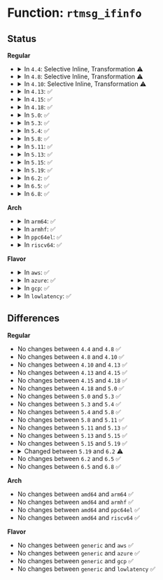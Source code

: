 # Function: <code>rtmsg_ifinfo</code>

## Status
<b>Regular</b>
<ul>
<li>
<details>
<summary>In <code>4.4</code>: Selective Inline, Transformation ⚠️</summary>

```c
void rtmsg_ifinfo(int type, struct net_device *dev, unsigned int change, gfp_t flags);
```

**Collision:** Unique Global

**Inline:** Selective

**Transformation:** True

**Instances:**

```
In net/core/rtnetlink.c (ffffffff8172fb40)
Location: net/core/rtnetlink.c:2548
Inline: True
Inline callers:
  - net/core/rtnetlink.c:rtnetlink_event
Direct callers:
  - net/core/dev.c:dev_close_many
  - net/core/dev.c:__dev_notify_flags
  - net/core/dev.c:register_netdevice
  - net/core/rtnetlink.c:rtnetlink_event
```
**Symbols:**

```
ffffffff8172fb40-ffffffff8172fb84: rtmsg_ifinfo.part.20 (STB_LOCAL)
ffffffff8172fb90-ffffffff8172fbaa: rtmsg_ifinfo (STB_GLOBAL)
```
</details>
</li>
<li>
<details>
<summary>In <code>4.8</code>: Selective Inline, Transformation ⚠️</summary>

```c
void rtmsg_ifinfo(int type, struct net_device *dev, unsigned int change, gfp_t flags);
```

**Collision:** Unique Global

**Inline:** Selective

**Transformation:** True

**Instances:**

```
In net/core/rtnetlink.c (ffffffff8179a31f)
Location: net/core/rtnetlink.c:2742
Inline: True
Inline callers:
  - net/core/rtnetlink.c:rtnetlink_event
Direct callers:
  - net/core/dev.c:register_netdevice
  - net/core/dev.c:__dev_notify_flags
  - net/core/dev.c:dev_close_many
  - net/core/rtnetlink.c:rtnetlink_event
```
**Symbols:**

```
ffffffff8179a290-ffffffff8179a2d4: rtmsg_ifinfo.part.23 (STB_LOCAL)
ffffffff8179a2e0-ffffffff8179a2fa: rtmsg_ifinfo (STB_GLOBAL)
```
</details>
</li>
<li>
<details>
<summary>In <code>4.10</code>: Selective Inline, Transformation ⚠️</summary>

```c
void rtmsg_ifinfo(int type, struct net_device *dev, unsigned int change, gfp_t flags);
```

**Collision:** Unique Global

**Inline:** Selective

**Transformation:** True

**Instances:**

```
In net/core/rtnetlink.c (ffffffff817c80bf)
Location: net/core/rtnetlink.c:2815
Inline: True
Inline callers:
  - net/core/rtnetlink.c:rtnetlink_event
Direct callers:
  - net/core/dev.c:register_netdevice
  - net/core/dev.c:__dev_notify_flags
  - net/core/dev.c:dev_close_many
  - net/core/rtnetlink.c:rtnetlink_event
```
**Symbols:**

```
ffffffff817c8030-ffffffff817c8074: rtmsg_ifinfo.part.25 (STB_LOCAL)
ffffffff817c8080-ffffffff817c809a: rtmsg_ifinfo (STB_GLOBAL)
```
</details>
</li>
<li>
<details>
<summary>In <code>4.13</code>: ✅</summary>

```c
void rtmsg_ifinfo(int type, struct net_device *dev, unsigned int change, gfp_t flags);
```

**Collision:** Unique Global

**Inline:** No

**Transformation:** False

**Instances:**

```
In net/core/rtnetlink.c (ffffffff817e6960)
Location: net/core/rtnetlink.c:2918
Inline: False
Direct callers:
  - net/core/dev.c:register_netdevice
  - net/core/dev.c:__dev_notify_flags
  - net/core/dev.c:dev_close_many
```
**Symbols:**

```
ffffffff817e6960-ffffffff817e6980: rtmsg_ifinfo (STB_GLOBAL)
```
</details>
</li>
<li>
<details>
<summary>In <code>4.15</code>: ✅</summary>

```c
void rtmsg_ifinfo(int type, struct net_device *dev, unsigned int change, gfp_t flags);
```

**Collision:** Unique Global

**Inline:** No

**Transformation:** False

**Instances:**

```
In net/core/rtnetlink.c (ffffffff81861910)
Location: net/core/rtnetlink.c:3149
Inline: False
Direct callers:
  - net/core/dev.c:register_netdevice
  - net/core/dev.c:__dev_notify_flags
  - net/core/dev.c:dev_close_many
```
**Symbols:**

```
ffffffff81861910-ffffffff81861933: rtmsg_ifinfo (STB_GLOBAL)
```
</details>
</li>
<li>
<details>
<summary>In <code>4.18</code>: ✅</summary>

```c
void rtmsg_ifinfo(int type, struct net_device *dev, unsigned int change, gfp_t flags);
```

**Collision:** Unique Global

**Inline:** No

**Transformation:** False

**Instances:**

```
In net/core/rtnetlink.c (ffffffff818ad4d0)
Location: net/core/rtnetlink.c:3306
Inline: False
Direct callers:
  - net/core/dev.c:dev_change_net_namespace
  - net/core/dev.c:register_netdevice
  - net/core/dev.c:__dev_notify_flags
  - net/core/dev.c:dev_close_many
```
**Symbols:**

```
ffffffff818ad4d0-ffffffff818ad4f5: rtmsg_ifinfo (STB_GLOBAL)
```
</details>
</li>
<li>
<details>
<summary>In <code>5.0</code>: ✅</summary>

```c
void rtmsg_ifinfo(int type, struct net_device *dev, unsigned int change, gfp_t flags);
```

**Collision:** Unique Global

**Inline:** No

**Transformation:** False

**Instances:**

```
In net/core/rtnetlink.c (ffffffff818d1730)
Location: net/core/rtnetlink.c:3449
Inline: False
Direct callers:
  - net/core/dev.c:dev_change_net_namespace
  - net/core/dev.c:register_netdevice
  - net/core/dev.c:__dev_notify_flags
  - net/core/dev.c:dev_close_many
```
**Symbols:**

```
ffffffff818d1730-ffffffff818d1755: rtmsg_ifinfo (STB_GLOBAL)
```
</details>
</li>
<li>
<details>
<summary>In <code>5.3</code>: ✅</summary>

```c
void rtmsg_ifinfo(int type, struct net_device *dev, unsigned int change, gfp_t flags);
```

**Collision:** Unique Global

**Inline:** No

**Transformation:** False

**Instances:**

```
In net/core/rtnetlink.c (ffffffff8191e600)
Location: net/core/rtnetlink.c:3510
Inline: False
Direct callers:
  - net/core/dev.c:dev_change_net_namespace
  - net/core/dev.c:register_netdevice
  - net/core/dev.c:__dev_notify_flags
  - net/core/dev.c:dev_close_many
```
**Symbols:**

```
ffffffff8191e600-ffffffff8191e625: rtmsg_ifinfo (STB_GLOBAL)
```
</details>
</li>
<li>
<details>
<summary>In <code>5.4</code>: ✅</summary>

```c
void rtmsg_ifinfo(int type, struct net_device *dev, unsigned int change, gfp_t flags);
```

**Collision:** Unique Global

**Inline:** No

**Transformation:** False

**Instances:**

```
In net/core/rtnetlink.c (ffffffff81950c30)
Location: net/core/rtnetlink.c:3541
Inline: False
Direct callers:
  - net/core/dev.c:dev_change_net_namespace
  - net/core/dev.c:register_netdevice
  - net/core/dev.c:__dev_notify_flags
  - net/core/dev.c:dev_close_many
```
**Symbols:**

```
ffffffff81950c30-ffffffff81950c55: rtmsg_ifinfo (STB_GLOBAL)
```
</details>
</li>
<li>
<details>
<summary>In <code>5.8</code>: ✅</summary>

```c
void rtmsg_ifinfo(int type, struct net_device *dev, unsigned int change, gfp_t flags);
```

**Collision:** Unique Global

**Inline:** No

**Transformation:** False

**Instances:**

```
In net/core/rtnetlink.c (ffffffff81a21a60)
Location: net/core/rtnetlink.c:3744
Inline: False
Direct callers:
  - net/core/dev.c:dev_change_net_namespace
  - net/core/dev.c:register_netdevice
  - net/core/dev.c:__dev_notify_flags
  - net/core/dev.c:dev_close_many
```
**Symbols:**

```
ffffffff81a21a60-ffffffff81a21abd: rtmsg_ifinfo (STB_GLOBAL)
```
</details>
</li>
<li>
<details>
<summary>In <code>5.11</code>: ✅</summary>

```c
void rtmsg_ifinfo(int type, struct net_device *dev, unsigned int change, gfp_t flags);
```

**Collision:** Unique Global

**Inline:** No

**Transformation:** False

**Instances:**

```
In net/core/rtnetlink.c (ffffffff81a21ea0)
Location: net/core/rtnetlink.c:3836
Inline: False
Direct callers:
  - net/core/dev.c:dev_change_net_namespace
  - net/core/dev.c:register_netdevice
  - net/core/dev.c:__dev_notify_flags
  - net/core/dev.c:dev_close_many
```
**Symbols:**

```
ffffffff81a21ea0-ffffffff81a21efd: rtmsg_ifinfo (STB_GLOBAL)
```
</details>
</li>
<li>
<details>
<summary>In <code>5.13</code>: ✅</summary>

```c
void rtmsg_ifinfo(int type, struct net_device *dev, unsigned int change, gfp_t flags);
```

**Collision:** Unique Global

**Inline:** No

**Transformation:** False

**Instances:**

```
In net/core/rtnetlink.c (ffffffff81a091d0)
Location: net/core/rtnetlink.c:3834
Inline: False
Direct callers:
  - net/core/dev.c:__dev_change_net_namespace
  - net/core/dev.c:register_netdevice
  - net/core/dev.c:__dev_notify_flags
  - net/core/dev.c:dev_close_many
```
**Symbols:**

```
ffffffff81a091d0-ffffffff81a0922d: rtmsg_ifinfo (STB_GLOBAL)
```
</details>
</li>
<li>
<details>
<summary>In <code>5.15</code>: ✅</summary>

```c
void rtmsg_ifinfo(int type, struct net_device *dev, unsigned int change, gfp_t flags);
```

**Collision:** Unique Global

**Inline:** No

**Transformation:** False

**Instances:**

```
In net/core/rtnetlink.c (ffffffff81abb6a0)
Location: net/core/rtnetlink.c:3855
Inline: False
Direct callers:
  - net/core/dev.c:__dev_change_net_namespace
  - net/core/dev.c:register_netdevice
  - net/core/dev.c:__dev_notify_flags
  - net/core/dev.c:dev_close_many
```
**Symbols:**

```
ffffffff81abb6a0-ffffffff81abb6fd: rtmsg_ifinfo (STB_GLOBAL)
```
</details>
</li>
<li>
<details>
<summary>In <code>5.19</code>: ✅</summary>

```c
void rtmsg_ifinfo(int type, struct net_device *dev, unsigned int change, gfp_t flags);
```

**Collision:** Unique Global

**Inline:** No

**Transformation:** False

**Instances:**

```
In net/core/rtnetlink.c (ffffffff81c35f20)
Location: net/core/rtnetlink.c:3946
Inline: False
Direct callers:
  - net/core/dev.c:__dev_change_net_namespace
  - net/core/dev.c:register_netdevice
  - net/core/dev.c:__dev_notify_flags
  - net/core/dev.c:dev_close_many
```
**Symbols:**

```
ffffffff81c35f20-ffffffff81c35fa5: rtmsg_ifinfo (STB_GLOBAL)
```
</details>
</li>
<li>
<details>
<summary>In <code>6.2</code>: ✅</summary>

```c
void rtmsg_ifinfo(int type, struct net_device *dev, unsigned int change, gfp_t flags, u32 portid, const struct nlmsghdr *nlh);
```

**Collision:** Unique Global

**Inline:** No

**Transformation:** False

**Instances:**

```
In net/core/rtnetlink.c (ffffffff81de9530)
Location: net/core/rtnetlink.c:3992
Inline: False
Direct callers:
  - net/core/dev.c:__dev_change_net_namespace
  - net/core/dev.c:register_netdevice
  - net/core/dev.c:__dev_notify_flags
  - net/core/dev.c:dev_close_many
```
**Symbols:**

```
ffffffff81de9530-ffffffff81de9619: rtmsg_ifinfo (STB_GLOBAL)
```
</details>
</li>
<li>
<details>
<summary>In <code>6.5</code>: ✅</summary>

```c
void rtmsg_ifinfo(int type, struct net_device *dev, unsigned int change, gfp_t flags, u32 portid, const struct nlmsghdr *nlh);
```

**Collision:** Unique Global

**Inline:** No

**Transformation:** False

**Instances:**

```
In net/core/rtnetlink.c (ffffffff81e5ad80)
Location: net/core/rtnetlink.c:4081
Inline: False
Direct callers:
  - net/core/dev.c:__dev_change_net_namespace
  - net/core/dev.c:register_netdevice
  - net/core/dev.c:__dev_notify_flags
  - net/core/dev.c:dev_close_many
```
**Symbols:**

```
ffffffff81e5ad80-ffffffff81e5ae2f: rtmsg_ifinfo (STB_GLOBAL)
```
</details>
</li>
<li>
<details>
<summary>In <code>6.8</code>: ✅</summary>

```c
void rtmsg_ifinfo(int type, struct net_device *dev, unsigned int change, gfp_t flags, u32 portid, const struct nlmsghdr *nlh);
```

**Collision:** Unique Global

**Inline:** No

**Transformation:** False

**Instances:**

```
In net/core/rtnetlink.c (ffffffff81f1a140)
Location: net/core/rtnetlink.c:4121
Inline: False
Direct callers:
  - net/core/dev.c:__dev_change_net_namespace
  - net/core/dev.c:register_netdevice
  - net/core/dev.c:__dev_notify_flags
  - net/core/dev.c:dev_close_many
```
**Symbols:**

```
ffffffff81f1a140-ffffffff81f1a1ef: rtmsg_ifinfo (STB_GLOBAL)
```
</details>
</li>
</ul>
<b>Arch</b>
<ul>
<li>
<details>
<summary>In <code>arm64</code>: ✅</summary>

```c
void rtmsg_ifinfo(int type, struct net_device *dev, unsigned int change, gfp_t flags);
```

**Collision:** Unique Global

**Inline:** No

**Transformation:** False

**Instances:**

```
In net/core/rtnetlink.c (ffff800010bf27c0)
Location: net/core/rtnetlink.c:3541
Inline: False
Direct callers:
  - net/core/dev.c:dev_change_net_namespace
  - net/core/dev.c:register_netdevice
  - net/core/dev.c:__dev_notify_flags
  - net/core/dev.c:dev_close_many
```
**Symbols:**

```
ffff800010bf27c0-ffff800010bf2834: rtmsg_ifinfo (STB_GLOBAL)
```
</details>
</li>
<li>
<details>
<summary>In <code>armhf</code>: ✅</summary>

```c
void rtmsg_ifinfo(int type, struct net_device *dev, unsigned int change, gfp_t flags);
```

**Collision:** Unique Global

**Inline:** No

**Transformation:** False

**Instances:**

```
In net/core/rtnetlink.c (c0d0b094)
Location: net/core/rtnetlink.c:3541
Inline: False
Direct callers:
  - net/core/dev.c:dev_change_net_namespace
  - net/core/dev.c:register_netdevice
  - net/core/dev.c:__dev_notify_flags
  - net/core/dev.c:dev_close_many
```
**Symbols:**

```
c0d0b094-c0d0b0e0: rtmsg_ifinfo (STB_GLOBAL)
```
</details>
</li>
<li>
<details>
<summary>In <code>ppc64el</code>: ✅</summary>

```c
void rtmsg_ifinfo(int type, struct net_device *dev, unsigned int change, gfp_t flags);
```

**Collision:** Unique Global

**Inline:** No

**Transformation:** False

**Instances:**

```
In net/core/rtnetlink.c (c000000000cd7790)
Location: net/core/rtnetlink.c:3541
Inline: False
Direct callers:
  - net/core/dev.c:dev_change_net_namespace
  - net/core/dev.c:register_netdevice
  - net/core/dev.c:__dev_notify_flags
  - net/core/dev.c:dev_close_many
```
**Symbols:**

```
c000000000cd7790-c000000000cd77c0: rtmsg_ifinfo (STB_GLOBAL)
```
</details>
</li>
<li>
<details>
<summary>In <code>riscv64</code>: ✅</summary>

```c
void rtmsg_ifinfo(int type, struct net_device *dev, unsigned int change, gfp_t flags);
```

**Collision:** Unique Global

**Inline:** No

**Transformation:** False

**Instances:**

```
In net/core/rtnetlink.c (ffffffe000774290)
Location: net/core/rtnetlink.c:3541
Inline: False
Direct callers:
  - net/core/dev.c:dev_change_net_namespace
  - net/core/dev.c:register_netdevice
  - net/core/dev.c:__dev_notify_flags
  - net/core/dev.c:dev_close_many
```
**Symbols:**

```
ffffffe000774290-ffffffe0007742f2: rtmsg_ifinfo (STB_GLOBAL)
```
</details>
</li>
</ul>
<b>Flavor</b>
<ul>
<li>
<details>
<summary>In <code>aws</code>: ✅</summary>

```c
void rtmsg_ifinfo(int type, struct net_device *dev, unsigned int change, gfp_t flags);
```

**Collision:** Unique Global

**Inline:** No

**Transformation:** False

**Instances:**

```
In net/core/rtnetlink.c (ffffffff818f0c00)
Location: net/core/rtnetlink.c:3541
Inline: False
Direct callers:
  - net/core/dev.c:dev_change_net_namespace
  - net/core/dev.c:register_netdevice
  - net/core/dev.c:__dev_notify_flags
  - net/core/dev.c:dev_close_many
```
**Symbols:**

```
ffffffff818f0c00-ffffffff818f0c25: rtmsg_ifinfo (STB_GLOBAL)
```
</details>
</li>
<li>
<details>
<summary>In <code>azure</code>: ✅</summary>

```c
void rtmsg_ifinfo(int type, struct net_device *dev, unsigned int change, gfp_t flags);
```

**Collision:** Unique Global

**Inline:** No

**Transformation:** False

**Instances:**

```
In net/core/rtnetlink.c (ffffffff818aaa40)
Location: net/core/rtnetlink.c:3541
Inline: False
Direct callers:
  - net/core/dev.c:dev_change_net_namespace
  - net/core/dev.c:register_netdevice
  - net/core/dev.c:__dev_notify_flags
  - net/core/dev.c:dev_close_many
```
**Symbols:**

```
ffffffff818aaa40-ffffffff818aaa65: rtmsg_ifinfo (STB_GLOBAL)
```
</details>
</li>
<li>
<details>
<summary>In <code>gcp</code>: ✅</summary>

```c
void rtmsg_ifinfo(int type, struct net_device *dev, unsigned int change, gfp_t flags);
```

**Collision:** Unique Global

**Inline:** No

**Transformation:** False

**Instances:**

```
In net/core/rtnetlink.c (ffffffff81941c30)
Location: net/core/rtnetlink.c:3541
Inline: False
Direct callers:
  - net/core/dev.c:dev_change_net_namespace
  - net/core/dev.c:register_netdevice
  - net/core/dev.c:__dev_notify_flags
  - net/core/dev.c:dev_close_many
```
**Symbols:**

```
ffffffff81941c30-ffffffff81941c55: rtmsg_ifinfo (STB_GLOBAL)
```
</details>
</li>
<li>
<details>
<summary>In <code>lowlatency</code>: ✅</summary>

```c
void rtmsg_ifinfo(int type, struct net_device *dev, unsigned int change, gfp_t flags);
```

**Collision:** Unique Global

**Inline:** No

**Transformation:** False

**Instances:**

```
In net/core/rtnetlink.c (ffffffff81963530)
Location: net/core/rtnetlink.c:3541
Inline: False
Direct callers:
  - net/core/dev.c:dev_change_net_namespace
  - net/core/dev.c:register_netdevice
  - net/core/dev.c:__dev_notify_flags
  - net/core/dev.c:dev_close_many
```
**Symbols:**

```
ffffffff81963530-ffffffff81963555: rtmsg_ifinfo (STB_GLOBAL)
```
</details>
</li>
</ul>

## Differences
<b>Regular</b>
<ul>
<li>
No changes between <code>4.4</code> and <code>4.8</code> ✅
</li>
<li>
No changes between <code>4.8</code> and <code>4.10</code> ✅
</li>
<li>
No changes between <code>4.10</code> and <code>4.13</code> ✅
</li>
<li>
No changes between <code>4.13</code> and <code>4.15</code> ✅
</li>
<li>
No changes between <code>4.15</code> and <code>4.18</code> ✅
</li>
<li>
No changes between <code>4.18</code> and <code>5.0</code> ✅
</li>
<li>
No changes between <code>5.0</code> and <code>5.3</code> ✅
</li>
<li>
No changes between <code>5.3</code> and <code>5.4</code> ✅
</li>
<li>
No changes between <code>5.4</code> and <code>5.8</code> ✅
</li>
<li>
No changes between <code>5.8</code> and <code>5.11</code> ✅
</li>
<li>
No changes between <code>5.11</code> and <code>5.13</code> ✅
</li>
<li>
No changes between <code>5.13</code> and <code>5.15</code> ✅
</li>
<li>
No changes between <code>5.15</code> and <code>5.19</code> ✅
</li>
<li>
<details>
<summary>Changed between <code>5.19</code> and <code>6.2</code> ⚠️</summary>
<ul>
<li>
<b>Param added. </b>
<code>u32 portid</code>
</li>
<li>
<b>Param added. </b>
<code>const struct nlmsghdr *nlh</code>
</li>
</ul>
</details>
</li>
<li>
No changes between <code>6.2</code> and <code>6.5</code> ✅
</li>
<li>
No changes between <code>6.5</code> and <code>6.8</code> ✅
</li>
</ul>
<b>Arch</b>
<ul>
<li>
No changes between <code>amd64</code> and <code>arm64</code> ✅
</li>
<li>
No changes between <code>amd64</code> and <code>armhf</code> ✅
</li>
<li>
No changes between <code>amd64</code> and <code>ppc64el</code> ✅
</li>
<li>
No changes between <code>amd64</code> and <code>riscv64</code> ✅
</li>
</ul>
<b>Flavor</b>
<ul>
<li>
No changes between <code>generic</code> and <code>aws</code> ✅
</li>
<li>
No changes between <code>generic</code> and <code>azure</code> ✅
</li>
<li>
No changes between <code>generic</code> and <code>gcp</code> ✅
</li>
<li>
No changes between <code>generic</code> and <code>lowlatency</code> ✅
</li>
</ul>
